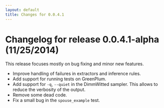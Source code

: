 ```yaml
---
layout: default
title: Changes for 0.0.4.1
---
```


# Changelog for release 0.0.4.1-alpha (11/25/2014)

This release focuses mostly on bug fixing and minor new features.

- Improve handling of failures in extractors and inference rules.
- Add support for running tests on GreenPlum.
- Add support for `-q`, `--quiet` in the DimmWitted sampler. This allows to
        reduce the verbosity of the output.
- Remove some dead code.
- Fix a small bug in the `spouse_example` test.

